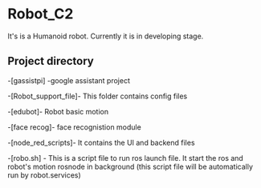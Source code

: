 # Robot_C2
It's is a Humanoid robot. Currently it is in developing stage.
## Project directory
-[gassistpi] -google assistant project

-[Robot_support_file]-  This folder contains config files

-[edubot]- Robot basic motion

-[face recog]- face recognistion module

-[node_red_scripts]- It contains the UI and backend files 

-[robo.sh] - This is a script file to run ros launch file.
   It start the ros and robot's motion rosnode in background  (this script file will be automatically run by robot.services)


